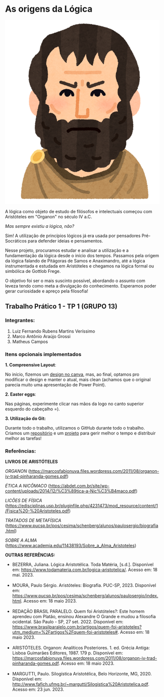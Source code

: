 # As origens da Lógica

![](imgs/logo3.png)

A lógica como objeto de estudo de filósofos e intelectuais começou com Aristóteles em "Organon" no século IV a.C. 

*Mas sempre existiu a lógica, não?*

Sim! A utilização de princípios lógicos já era usada por pensadores Pré-Socráticos para defender ideias e pensamentos.

Nesse projeto, procuramos estudar e analisar a utilização e a fundamentação da lógica desde o início dos tempos. Passamos pela origem da lógica falando de Pitágoras de Samos e Anaximandro, até a lógica instrumentada e estudada em Aristóteles e chegamos na lógica formal ou simbólica de Gottlob Frege.

O objetivo foi ser o mais suscinto possível, abordando o assunto com leveza tendo como meta a divulgação do conhecimento. Esperamos poder gerar curiosidade e apreço pela filosofia!

## Trabalho Prático 1 - TP 1 (GRUPO 13)

### Integrantes:
1. Luiz Fernando Rubens Martins Veríssimo
2. Marco Antônio Araújo Grossi
3. Matheus Campos

### Itens opcionais implementados

**1. Compreensive Layout**:
    
No início, fizemos um <a href="https://www.canva.com/design/DAFjANEfkbQ/vc3VYUOYLvue5QyJGkNAoA/edit?utm_content=DAFjANEfkbQ&utm_campaign=designshare&utm_medium=link2&utm_source=sharebutton">design no canva</a>, mas, ao final, optamos pro modificar o design e manter o atual, mais clean (achamos que o original parecia muito uma apresentação de Power Point).

**2. Easter eggs**:

Nas páginas, experimente clicar nas mãos da logo no canto superior esquerdo do cabeçalho =).

**3. Utilização do Git:**

Durante todo o trabalho, utilizamos o GitHub durante todo o trabalho. Criamos um <a href="https://github.com/marcogrossi1/TP1">repositório</a> e um <a href="https://github.com/users/marcogrossi1/projects/1">projeto</a> para gerir melhor o tempo e distribuir melhor as tarefas!

### Referências:
**LIVROS DE ARISTÓTELES**

*ORGANON* 
    (https://marcosfabionuva.files.wordpress.com/2011/08/organon-iv-trad-pinharanda-gomes.pdf)

*ÉTICA A NICÔMACO* 
    (https://abdet.com.br/site/wp-content/uploads/2014/12/%C3%89tica-a-Nic%C3%B4maco.pdf)

*LICÕES DE FÍSICA* 
    (https://edisciplinas.usp.br/pluginfile.php/4231473/mod_resource/content/1/Fisica%20-%20Aristoteles.pdf)

*TRATADOS DE METAFÍSICA* 
    (https://www.pucsp.br/pos/cesima/schenberg/alunos/paulosergio/biografia.html)

*SOBRE A ALMA* 
(https://www.academia.edu/11438193/Sobre_a_Alma_Aristoteles)

**OUTRAS REFERÊNCIAS:**
<ul>
            <li>BEZERRA, Juliana. Lógica Aristotélica. Toda Matéria, [s.d.]. Disponível em: <a href="https://www.todamateria.com.br/logica-aristotelica/">https://www.todamateria.com.br/logica-aristotelica/</a>. Acesso em: 18 mai. 2023.</li>
            <br>
            <li>MOURA, Paulo Sérgio. Aristóteles: Biografia. PUC-SP, 2023. Disponível em: <a href="https://www.pucsp.br/pos/cesima/schenberg/alunos/paulosergio/index.html">https://www.pucsp.br/pos/cesima/schenberg/alunos/paulosergio/index.html</a>. Acesso em: 18 maio 2023.</li>
            <br>
            <li>REDAÇÃO BRASIL PARALELO. Quem foi Aristóteles?: Este homem aprendeu com Platão, ensinou Alexandre O Grande e mudou a filosofia ocidental. São Paulo - SP, 27 set. 2022. Disponível em: <a href="https://www.brasilparalelo.com.br/artigos/quem-foi-aristoteles?utm_medium=%2Fartigos%2Fquem-foi-aristoteles#">https://www.brasilparalelo.com.br/artigos/quem-foi-aristoteles?utm_medium=%2Fartigos%2Fquem-foi-aristoteles#</a>. Acesso em: 18 maio 2023.</li>
            <br>
            <li>ARISTÓTELES. Organon: Analíticos Posteriores. 1. ed. Grécia Antiga: Lisboa Guimarães Editores, 1987. 179 p. Disponível em: <a href="https://marcosfabionuva.files.wordpress.com/2011/08/organon-iv-trad-pinharanda-gomes.pdf">https://marcosfabionuva.files.wordpress.com/2011/08/organon-iv-trad-pinharanda-gomes.pdf</a>. Acesso em: 18 maio 2023.</li>
            <br>
            <li>MARGUTTI, Paulo. Silogística Aristotélica, Belo Horizonte, MG, 2020. Disponível em: <a href="http://www.fafich.ufmg.br/~margutti/Silogistica%20Aristotelica.pdf">http://www.fafich.ufmg.br/~margutti/Silogistica%20Aristotelica.pdf</a>. Acesso em: 23 jun. 2023.</li>
</ul>